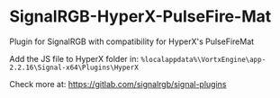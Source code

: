 # SignalRGB-HyperX-PulseFire-Mat
Plugin for SignalRGB with compatibility for HyperX's PulseFireMat

Add the JS file to HyperX folder in:
`%localappdata%\VortxEngine\app-2.2.16\Signal-x64\Plugins\HyperX`

Check more at:
https://gitlab.com/signalrgb/signal-plugins
